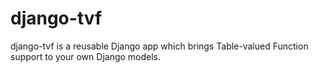 # django-tvf
django-tvf is a reusable Django app which brings Table-valued Function support to your own Django models.
